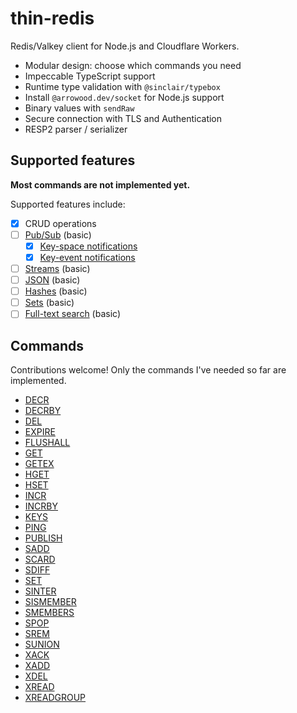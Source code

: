 # thin-redis

Redis/Valkey client for Node.js and Cloudflare Workers.

- Modular design: choose which commands you need
- Impeccable TypeScript support
- Runtime type validation with `@sinclair/typebox`
- Install `@arrowood.dev/socket` for Node.js support
- Binary values with `sendRaw`
- Secure connection with TLS and Authentication
- RESP2 parser / serializer

## Supported features

**Most commands are not implemented yet.**

Supported features include:

- [x] CRUD operations
- [ ] [Pub/Sub](https://redis.io/docs/latest/develop/interact/pubsub/) (basic)
  - [x] [Key-space notifications](https://redis.io/docs/latest/develop/use/keyspace-notifications/)
  - [x] [Key-event notifications](https://redis.io/docs/latest/develop/use/keyspace-notifications/)
- [ ] [Streams](https://redis.io/docs/latest/develop/data-types/streams/) (basic)
- [ ] [JSON](https://redis.io/docs/latest/develop/data-types/json/) (basic)
- [ ] [Hashes](https://redis.io/docs/latest/develop/data-types/hashes/) (basic)
- [ ] [Sets](https://redis.io/docs/latest/develop/data-types/sets/) (basic)
- [ ] [Full-text search](https://redis.io/docs/latest/develop/interact/search-and-query/query/full-text/) (basic)

## Commands

Contributions welcome! Only the commands I've needed so far are implemented.

- [DECR](https://redis.io/docs/latest/commands/DECR/)
- [DECRBY](https://redis.io/docs/latest/commands/DECRBY/)
- [DEL](https://redis.io/docs/latest/commands/DEL/)
- [EXPIRE](https://redis.io/docs/latest/commands/EXPIRE/)
- [FLUSHALL](https://redis.io/docs/latest/commands/FLUSHALL/)
- [GET](https://redis.io/docs/latest/commands/GET/)
- [GETEX](https://redis.io/docs/latest/commands/GETEX/)
- [HGET](https://redis.io/docs/latest/commands/HGET/)
- [HSET](https://redis.io/docs/latest/commands/HSET/)
- [INCR](https://redis.io/docs/latest/commands/INCR/)
- [INCRBY](https://redis.io/docs/latest/commands/INCRBY/)
- [KEYS](https://redis.io/docs/latest/commands/KEYS/)
- [PING](https://redis.io/docs/latest/commands/PING/)
- [PUBLISH](https://redis.io/docs/latest/commands/PUBLISH/)
- [SADD](https://redis.io/docs/latest/commands/SADD/)
- [SCARD](https://redis.io/docs/latest/commands/SCARD/)
- [SDIFF](https://redis.io/docs/latest/commands/SDIFF/)
- [SET](https://redis.io/docs/latest/commands/SET/)
- [SINTER](https://redis.io/docs/latest/commands/SINTER/)
- [SISMEMBER](https://redis.io/docs/latest/commands/SISMEMBER/)
- [SMEMBERS](https://redis.io/docs/latest/commands/SMEMBERS/)
- [SPOP](https://redis.io/docs/latest/commands/SPOP/)
- [SREM](https://redis.io/docs/latest/commands/SREM/)
- [SUNION](https://redis.io/docs/latest/commands/SUNION/)
- [XACK](https://redis.io/docs/latest/commands/XACK/)
- [XADD](https://redis.io/docs/latest/commands/XADD/)
- [XDEL](https://redis.io/docs/latest/commands/XDEL/)
- [XREAD](https://redis.io/docs/latest/commands/XREAD/)
- [XREADGROUP](https://redis.io/docs/latest/commands/XREADGROUP/)
